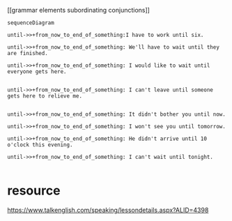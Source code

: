 [[grammar elements subordinating conjunctions]]

```mermaid
sequenceDiagram

until->>+from_now_to_end_of_something:I have to work until six.

until->>+from_now_to_end_of_something: We'll have to wait until they are finished.

until->>+from_now_to_end_of_something: I would like to wait until everyone gets here.


until->>+from_now_to_end_of_something: I can't leave until someone gets here to relieve me.


until->>+from_now_to_end_of_something: It didn't bother you until now.
  
until->>+from_now_to_end_of_something: I won't see you until tomorrow.
  
until->>+from_now_to_end_of_something: He didn't arrive until 10 o'clock this evening.
 
until->>+from_now_to_end_of_something: I can't wait until tonight.


```


# resource
https://www.talkenglish.com/speaking/lessondetails.aspx?ALID=4398